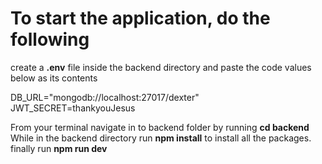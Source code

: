 # To start the application, do the following

create a **.env** file inside the backend directory and paste the code values below as its contents

DB_URL="mongodb://localhost:27017/dexter"
JWT_SECRET=thankyouJesus

From your terminal navigate in to backend folder by running **cd backend**
While in the backend directory run **npm install** to install all the packages.
finally run **npm run dev** 